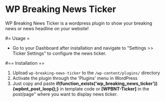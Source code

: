 # WP Breaking News Ticker
WP Breaking News Ticker is a wordpress plugin to show your breaking news or news headline on your website!

#= Usage =
* Go to your Dashboard after installation and navigate to "Settings >> Ticker Settings" to configure the news ticker.

#== Installation ==
1. Upload `wp-breaking-news-ticker` to the `/wp-content/plugins/` directory
2. Activate the plugin through the 'Plugins' menu in WordPress
3. Just copy and paste <strong>if(function_exists('wp_breaking_news_ticker')){wpbnt_post_loop();}</strong> in template code or  <strong>[WPBNT-Ticker]</strong> in the post/page" where you want to display news ticker.

